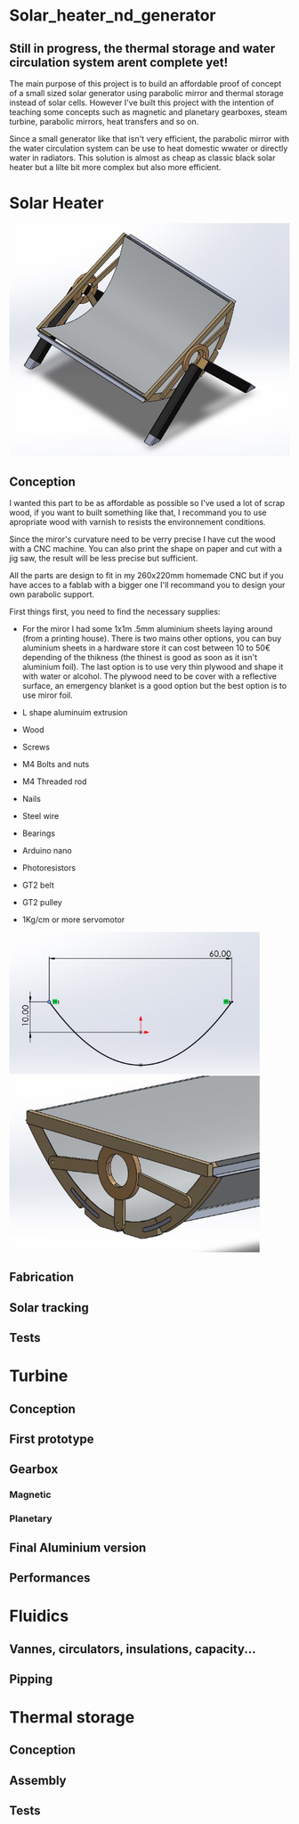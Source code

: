 # Solar_heater_nd_generator

## Still in progress, the thermal storage and water circulation system arent complete yet!

The main purpose of this project is to build an affordable proof of concept of a small sized solar generator using parabolic mirror and thermal storage instead of solar cells.
However I've built this project with the intention of teaching some concepts such as magnetic and planetary gearboxes, steam turbine, parabolic mirrors, heat transfers and so on.

Since a small generator like that isn't very efficient, the parabolic mirror with the water circulation system can be use to heat domestic wwater or directly water in radiators. This solution is almost as cheap as classic black solar heater but a lilte bit more complex but also more efficient.

# Solar Heater

<img src="img/capt solid.JPG"  width="600">

## Conception

I wanted this part to be as affordable as possible so I've used a lot of scrap wood, if you want to built something like that, I recommand you to use apropriate wood with varnish to resists the environnement conditions.

Since the miror's curvature need to be verry precise I have cut the wood with a CNC machine. You can also print the shape on paper and cut with a jig saw, the result will be less precise but sufficient.

All the parts are design to fit in my 260x220mm homemade CNC but if you have acces to a fablab with a bigger one I'll recommand you to design your own parabolic support.

First things first, you need to find the necessary supplies:

- For the miror I had some 1x1m .5mm aluminium sheets laying around (from a printing house). There is two mains other options, you can buy aluminium sheets in a hardware store it can cost between 10 to 50€ depending of the thikness (the thinest is good as soon as it isn't aluminium foil). The last option is to use very thin plywood and shape it with water or alcohol. The plywood need to be cover with a reflective surface, an emergency blanket is a good option but the best option is to use miror foil.

- L shape aluminuim extrusion
- Wood
- Screws 
- M4 Bolts and nuts
- M4 Threaded rod
- Nails
- Steel wire
- Bearings
- Arduino nano
- Photoresistors
- GT2 belt
- GT2 pulley
- 1Kg/cm or more servomotor


<img src="img/capt 3 solid.JPG"  width="450">

<img src="img/capt2 solid.JPG"  width="450">

## Fabrication
## Solar tracking
## Tests









# Turbine
## Conception
## First prototype
## Gearbox
### Magnetic
### Planetary
## Final Aluminium version
## Performances












# Fluidics
## Vannes, circulators, insulations, capacity...
## Pipping












# Thermal storage
## Conception
## Assembly
## Tests
